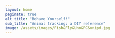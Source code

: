 ```yaml
---
layout: home
paginate: true
alt_title: "Behave Yourself!"
sub_title: "Animal tracking: a DIY reference"
image: /assets/images/Fish&Fly&Uno&PC&unipd.jpg
---
```

